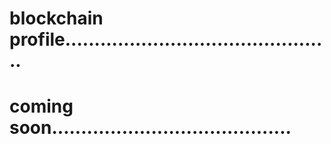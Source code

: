 # blockchain profile..............................................
# coming soon.........................................
